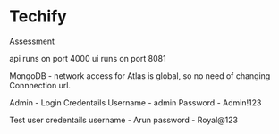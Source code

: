 # Techify
Assessment

api runs on port 4000
ui runs on port 8081

MongoDB - network access for Atlas is global, so no need of changing Connnection url.

Admin - Login Credentails
    Username - admin
    Password - Admin!123

Test user credentails
    username - Arun
    password - Royal@123